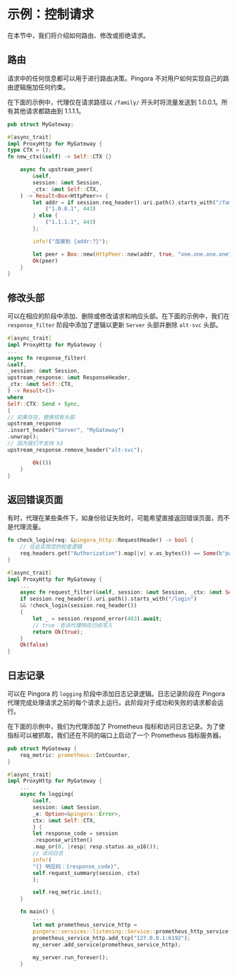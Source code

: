 # 示例：控制请求

在本节中，我们将介绍如何路由、修改或拒绝请求。

## 路由
请求中的任何信息都可以用于进行路由决策。Pingora 不对用户如何实现自己的路由逻辑施加任何约束。

在下面的示例中，代理仅在请求路径以 `/family/` 开头时将流量发送到 1.0.0.1。所有其他请求都路由到 1.1.1.1。

```Rust
pub struct MyGateway;

#[async_trait]
impl ProxyHttp for MyGateway {
type CTX = ();
fn new_ctx(&self) -> Self::CTX {}

    async fn upstream_peer(
        &self,
        session: &mut Session,
        _ctx: &mut Self::CTX,
    ) -> Result<Box<HttpPeer>> {
        let addr = if session.req_header().uri.path().starts_with("/family/") {
            ("1.0.0.1", 443)
        } else {
            ("1.1.1.1", 443)
        };

        info!("连接到 {addr:?}");

        let peer = Box::new(HttpPeer::new(addr, true, "one.one.one.one".to_string()));
        Ok(peer)
    }
}
```


## 修改头部

可以在相应的阶段中添加、删除或修改请求和响应头部。在下面的示例中，我们在 `response_filter` 阶段中添加了逻辑以更新 `Server` 头部并删除 `alt-svc` 头部。

```Rust
#[async_trait]
impl ProxyHttp for MyGateway {
...
async fn response_filter(
&self,
_session: &mut Session,
upstream_response: &mut ResponseHeader,
_ctx: &mut Self::CTX,
) -> Result<()>
where
Self::CTX: Send + Sync,
{
// 如果存在，替换现有头部
upstream_response
.insert_header("Server", "MyGateway")
.unwrap();
// 因为我们不支持 h3
upstream_response.remove_header("alt-svc");

        Ok(())
    }
}
```

## 返回错误页面

有时，代理在某些条件下，如身份验证失败时，可能希望直接返回错误页面，而不是代理流量。

```Rust
fn check_login(req: &pingora_http::RequestHeader) -> bool {
    // 在此实现您的检查逻辑
    req.headers.get("Authorization").map(|v| v.as_bytes()) == Some(b"password")
}

#[async_trait]
impl ProxyHttp for MyGateway {
    ...
    async fn request_filter(&self, session: &mut Session, _ctx: &mut Self::CTX) -> Result<bool> {
    if session.req_header().uri.path().starts_with("/login")
    && !check_login(session.req_header())
    {
        let _ = session.respond_error(403).await;
        // true：告诉代理响应已经写入
        return Ok(true);
    }
    Ok(false)
}
```
## 日志记录

可以在 Pingora 的 `logging` 阶段中添加日志记录逻辑。日志记录阶段在 Pingora 代理完成处理请求之前的每个请求上运行。此阶段对于成功和失败的请求都会运行。

在下面的示例中，我们为代理添加了 Prometheus 指标和访问日志记录。为了使指标可以被抓取，我们还在不同的端口上启动了一个 Prometheus 指标服务器。


```Rust
pub struct MyGateway {
    req_metric: prometheus::IntCounter,
}

#[async_trait]
impl ProxyHttp for MyGateway {
    ...
    async fn logging(
        &self,
        session: &mut Session,
        _e: Option<&pingora::Error>,
        ctx: &mut Self::CTX,
        ) {
        let response_code = session
        .response_written()
        .map_or(0, |resp| resp.status.as_u16());
        // 访问日志
        info!(
        "{} 响应码：{response_code}",
        self.request_summary(session, ctx)
        );

        self.req_metric.inc();
    }

    fn main() {
        ...
        let mut prometheus_service_http =
        pingora::services::listening::Service::prometheus_http_service();
        prometheus_service_http.add_tcp("127.0.0.1:6192");
        my_server.add_service(prometheus_service_http);
    
        my_server.run_forever();
    }
```
